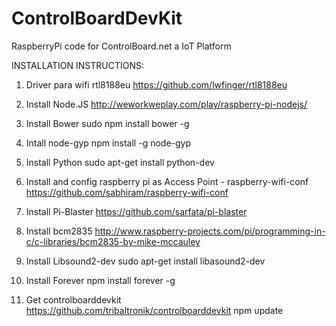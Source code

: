 # ControlBoardDevKit
RaspberryPi code for ControlBoard.net a IoT Platform



INSTALLATION INSTRUCTIONS:


1) Driver para wifi rtl8188eu 
https://github.com/lwfinger/rtl8188eu

2) Install Node.JS
http://weworkweplay.com/play/raspberry-pi-nodejs/

3) Install Bower
sudo npm install bower -g

4) Intall node-gyp
npm install -g node-gyp

5) Install Python
sudo apt-get install python-dev

6) Install and config raspberry pi as Access Point - raspberry-wifi-conf
https://github.com/sabhiram/raspberry-wifi-conf

7) Install Pi-Blaster
https://github.com/sarfata/pi-blaster

8) Install bcm2835
http://www.raspberry-projects.com/pi/programming-in-c/c-libraries/bcm2835-by-mike-mccauley

9) Install Libsound2-dev
sudo apt-get install libasound2-dev

10) Install Forever
npm install forever -g


11) Get controlboarddevkit
https://github.com/tribaltronik/controlboarddevkit
npm update


